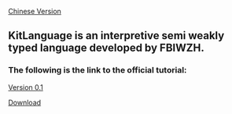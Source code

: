 [Chinese Version](README-CH.md)

## KitLanguage is an interpretive semi weakly typed language developed by FBIWZH.
### The following is the link to the official tutorial:

[Version 0.1](Helpv0.1.md)



[Download](https://github.com/FBIWZH/KitLanguage/tree/download)
